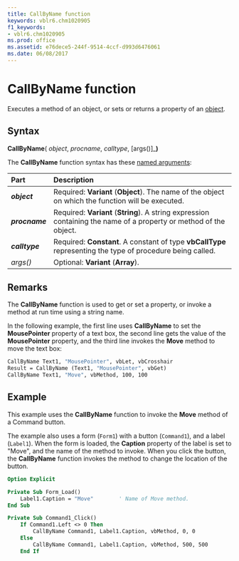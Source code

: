 ```yaml
---
title: CallByName function
keywords: vblr6.chm1020905
f1_keywords:
- vblr6.chm1020905
ms.prod: office
ms.assetid: e76dece5-244f-9514-4ccf-d993d6476061
ms.date: 06/08/2017
---
```



# CallByName function

Executes a method of an object, or sets or returns a property of an [object](../../Glossary/vbe-glossary.md#object).

## Syntax

**CallByName**( _object_, _procname_, _calltype_, [args()]_**)**

The **CallByName** function syntax has these [named arguments](../../Glossary/vbe-glossary.md#named-argument):

|Part|Description|
|:-----|:-----|
|**_object_**|Required: **Variant** (**Object**). The name of the object on which the function will be executed.|
|**_procname_**|Required: **Variant** (**String**). A string expression containing the name of a property or method of the object.|
|**_calltype_**|Required: **Constant**. A constant of type **vbCallType** representing the type of procedure being called.|
| _args()_|Optional: **Variant** (**Array**).|

## Remarks

The **CallByName** function is used to get or set a property, or invoke a method at run time using a string name.

In the following example, the first line uses **CallByName** to set the **MousePointer** property of a text box, the second line gets the value of the **MousePointer** property, and the third line invokes the **Move** method to move the text box:

```vb
CallByName Text1, "MousePointer", vbLet, vbCrosshair
Result = CallByName (Text1, "MousePointer", vbGet)
CallByName Text1, "Move", vbMethod, 100, 100
```

## Example

This example uses the **CallByName** function to invoke the **Move** method of a Command button.

The example also uses a form (`Form1`) with a button (`Command1`), and a label (`Label1`). When the form is loaded, the **Caption** property of the label is set to "Move", and the name of the method to invoke. When you click the button, the **CallByName** function invokes the method to change the location of the button.

```vb
Option Explicit

Private Sub Form_Load()
    Label1.Caption = "Move"        ' Name of Move method.
End Sub

Private Sub Command1_Click()
    If Command1.Left <> 0 Then
        CallByName Command1, Label1.Caption, vbMethod, 0, 0
    Else
        CallByName Command1, Label1.Caption, vbMethod, 500, 500
    End If
```


